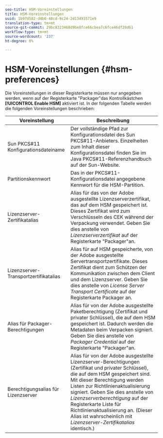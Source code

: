 ```yaml
---
seo-title: HSM-Voreinstellungen
title: HSM-Voreinstellungen
uuid: 1b97d582-d4b6-48cd-9c24-2d13493571e9
translation-type: tm+mt
source-git-commit: 29bc8323460d9be0fce66cbea7c6fce46df20d61
workflow-type: tm+mt
source-wordcount: '237'
ht-degree: 0%

---
```



# HSM-Voreinstellungen {#hsm-preferences}

Die Voreinstellungen in dieser Registerkarte müssen nur angegeben werden, wenn auf der Registerkarte &quot;Packager&quot;das Kontrollkästchen **[!UICONTROL Enable HSM]** aktiviert ist. In der folgenden Tabelle werden die folgenden Voreinstellungen beschrieben:

| Voreinstellung | Beschreibung |
|---|---|
| Sun PKCS#11 Konfigurationsdateiname | Der vollständige Pfad zur Konfigurationsdatei des Sun PKCS#11-Anbieters. Einzelheiten zum Inhalt dieser Konfigurationsdatei finden Sie im Java PKCS#11-Referenzhandbuch auf der Sun-Website. |
| Partitionskennwort | Das in der PKCS#11-Konfigurationsdatei angegebene Kennwort für die HSM-Partition. |
| Lizenzserver-Zertifikatalias | Alias für das von der Adobe ausgestellte Lizenzserverzertifikat, das auf dem HSM gespeichert ist. Dieses Zertifikat wird zum Verschlüsseln des CEK während der Verpackung verwendet. Geben Sie dies anstelle von *Lizenzserverzertifikat* auf der Registerkarte &quot;Packager&quot;an. |
| Lizenzserver-Transportzertifikatalias | Alias für auf HSM gespeicherte, von der Adobe ausgestellte Servertransportzertifikate. Dieses Zertifikat dient zum Schützen der Kommunikation zwischen dem Client und dem Lizenzserver. Geben Sie dies anstelle von *License Server Transport Certificate* auf der Registerkarte Packager an. |
| Alias für Packager-Berechtigungen | Alias für von der Adobe ausgestellte Paketberechtigung (Zertifikat und privater Schlüssel), die auf dem HSM gespeichert ist. Dadurch werden die Metadaten beim Verpacken signiert. Geben Sie dies anstelle von *Packager Credential* auf der Registerkarte &quot;Packager&quot;an. |
| Berechtigungsalias für Lizenzserver | Alias für von der Adobe ausgestellte Lizenzserver-Berechtigungen (Zertifikat und privater Schlüssel), die auf dem HSM gespeichert sind. Mit dieser Berechtigung werden Listen zur Richtlinienaktualisierung signiert. Geben Sie dies anstelle von *Lizenzserverberechtigung* auf der Registerkarte Liste für Richtlinienaktualisierung an. (Dieser Alias ist wahrscheinlich mit *Lizenzserver-Zertifikatalias* identisch.) |

